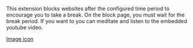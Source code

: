 This extension blocks websites after the configured time period to encourage you to take a break. On the block page, you must wait for the break period. If you want to you can meditate and listen to the embedded youtube video.


[Image icon](https://www.flaticon.com/free-icon/meditation_6025929?term=meditation&page=1&position=4&origin=tag&related_id=6025929)

